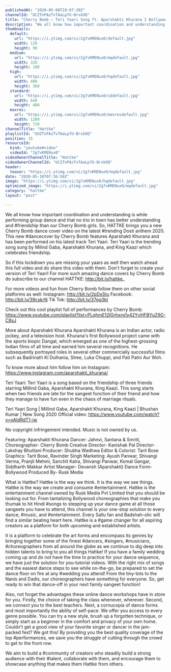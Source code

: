 ```yaml
---
publishedAt: "2020-05-08T19:07:39Z"
channelId: "UCZTnPAzTvTAaLp7U-BrskOQ"
title: "Cherry Bomb – Teri Yaari Song ft. Aparshakti Khurana I Bollywood Dance Choreography  | Hattke"
description: "We all know how important coordination and understanding is while performing group dance and that no trio in town has better understanding and #friendship than our Cherry Bomb girls. So, HATTKE brings you a new Cherry Bomb dance cover video on the latest #trending Dosti anthem 2020. This new #dancecover by Cherry Bomb features Aparshakti Khurana and has been performed on his latest track Teri Yaari. Teri Yaari is the trending song sung by Milind Gaba, Aparshakti Khurana, and King Kaazi which celebrates friendship. \n\nSo if this lockdown you are missing your yaars as well then watch ahead this full video and do share this video with them. Don't forget to create your version of Teri Yaari! For more such amazing dance covers by Cherry Bomb do subscribe to our channel HATTKE: http://bit.ly/hattke_\n\nFor more videos and fun from Cherry Bomb follow them on other social platforms as well:\nInstagram: http://bit.ly/2pDxStu\nFacebook: http://bit.ly/39cskrN\nTik Tok: http://bit.ly/37gg3kt\n\nCheck out this cool playlist full of performances by Cherry Bomb: https://www.youtube.com/playlist?list=PLqhmE12IGrhxrg1y42YvHFBYuZ9G-C8sJ\n\nMore about Aparshakti Khurana\nAparshakti Khurana is an Indian actor, radio jockey, and a television host. Khurana's first Bollywood project came with the sports biopic Dangal, which emerged as one of the highest-grossing Indian films of all time and earned him several recognitions. He subsequently portrayed roles in several other commercially successful films such as Badrinath Ki Dulhania, Stree, Luka Chuppi, and Pati Patni Aur Woh.\n\nTo know more about him follow him on Instagram: https://www.instagram.com/aparshakti_khurana/\n\nTeri Yaari: Teri Yaari is a song based on the friendship of three friends starring Millind Gaba, Aparshakti Khurana, King Kaazi. This song starts when two friends are late for the sangeet function of their friend and how they manage to have fun even in the chaos of marriage rituals.\n\nTeri Yaari Song | Millind Gaba, Aparshakti Khurana, King Kaazi | Bhushan Kumar | New Song 2020\nOfficial video: https://www.youtube.com/watch?v=oAIdRdT1-iw \n\nNo copyright infringement intended. Music is not owned by us. \n\nFeaturing: Aparshakti Khurana\nDancer: Jahnvi, Santana & Smriti,\nChoreographer- Cherry Bomb\nCreative Director- Kanishak Pal\nDirector- Lakshay Bhuttani\nProducer: Shubha Wadhwa\nEditor & Colorist: Tarit Bose\nGraphics: Tarit Bose, Ravinder Singh\nMarketing: Ayush Panwar, Shivangi Verma, Pranjli Mehmi, Sanchit Kalra, Shivangi Panwar, Komal Gangar, Siddharth Makkar\nArtist Manager- Devansh (Aparshakti)\nDance Form- Bollywood\nProduced By- Rusk Media\n\nWhat is Hattke? Hattke is the way we think. It is the way we see things. Hattke is the way we create and consume #entertainment. Hattke is the entertainment channel owned by Rusk Media Pvt Limited that you should be looking out for. From tantalizing Bollywood choreographies that make you thumak to hit Hindi #songs to stepping up your dance game at all those sangeets you have to attend, this channel is your one-stop solution to every dance, #music, and #entertainment. Every Sallu fan and Badshah-olic will find a similar beating heart here. Hattke is a #game changer for all aspiring creators as a platform for both upcoming and established artists. \n\nIt is a platform to celebrate the art forms and encompass its genres by bringing together some of the finest #dancers, #singers, #musicians, #choreographers from all around the globe as we continue to dig deep into hidden talents to bring to you all things Hattke! If you have a family wedding coming up and do not have the time to practice for your dance sequence, we have just the solution for you-tutorial videos. With the right mix of songs and the easiest dance steps to see while on-the-go, be prepared to set the dance floor on fire at any #wedding you attend! From the tiny-tots to the Nanis and Dadis, our choreographers have something for everyone. So, get ready to win that dance-off in your next family sangeet function!\n\nAlso, not forget the advantages these online dance workshops have in store for you. Firstly, the choice of taking the class whenever, wherever. Second, we connect you to the best teachers. Next, a cornucopia of dance forms and most importantly the ability of self-pace. We offer you access to every genre possible. You can try a new style, brush up a forgotten technique, or simply start as a beginner in the comfort and privacy of your own home. Couldn’t get a good view of your favorite singer or dancer in the jam-packed fest? We got this! By providing you the best quality coverage of the top #performances, we save you the struggle of cutting through the crowd to get to the front row.\n\nWe aim to build a #community of creators who steadily build a strong audience with their #talent, collaborate with them, and encourage them to showcase anything that makes them Hattke from others."
thumbnails:
  default:
    url: "https://i.ytimg.com/vi/2g7vKMENux0/default.jpg"
    width: 120
    height: 90
  medium:
    url: "https://i.ytimg.com/vi/2g7vKMENux0/mqdefault.jpg"
    width: 320
    height: 180
  high:
    url: "https://i.ytimg.com/vi/2g7vKMENux0/hqdefault.jpg"
    width: 480
    height: 360
  standard:
    url: "https://i.ytimg.com/vi/2g7vKMENux0/sddefault.jpg"
    width: 640
    height: 480
  maxres:
    url: "https://i.ytimg.com/vi/2g7vKMENux0/maxresdefault.jpg"
    width: 1280
    height: 720
channelTitle: "Hattke"
playlistId: "UUZTnPAzTvTAaLp7U-BrskOQ"
position: 35
resourceId:
  kind: "youtube#video"
  videoId: "2g7vKMENux0"
videoOwnerChannelTitle: "Hattke"
videoOwnerChannelId: "UCZTnPAzTvTAaLp7U-BrskOQ"
header:
  teaser: "https://i.ytimg.com/vi/2g7vKMENux0/mqdefault.jpg"
date: "2020-05-10T07:36:50Z"
image: "https://i.ytimg.com/vi/2g7vKMENux0/hqdefault.jpg"
optimized_image: "https://i.ytimg.com/vi/2g7vKMENux0/mqdefault.jpg"
category: "hattke"
layout: "post"

---
```

We all know how important coordination and understanding is while performing group dance and that no trio in town has better understanding and #friendship than our Cherry Bomb girls. So, HATTKE brings you a new Cherry Bomb dance cover video on the latest #trending Dosti anthem 2020. This new #dancecover by Cherry Bomb features Aparshakti Khurana and has been performed on his latest track Teri Yaari. Teri Yaari is the trending song sung by Milind Gaba, Aparshakti Khurana, and King Kaazi which celebrates friendship. 

So if this lockdown you are missing your yaars as well then watch ahead this full video and do share this video with them. Don't forget to create your version of Teri Yaari! For more such amazing dance covers by Cherry Bomb do subscribe to our channel HATTKE: http://bit.ly/hattke_

For more videos and fun from Cherry Bomb follow them on other social platforms as well:
Instagram: http://bit.ly/2pDxStu
Facebook: http://bit.ly/39cskrN
Tik Tok: http://bit.ly/37gg3kt

Check out this cool playlist full of performances by Cherry Bomb: https://www.youtube.com/playlist?list=PLqhmE12IGrhxrg1y42YvHFBYuZ9G-C8sJ

More about Aparshakti Khurana
Aparshakti Khurana is an Indian actor, radio jockey, and a television host. Khurana's first Bollywood project came with the sports biopic Dangal, which emerged as one of the highest-grossing Indian films of all time and earned him several recognitions. He subsequently portrayed roles in several other commercially successful films such as Badrinath Ki Dulhania, Stree, Luka Chuppi, and Pati Patni Aur Woh.

To know more about him follow him on Instagram: https://www.instagram.com/aparshakti_khurana/

Teri Yaari: Teri Yaari is a song based on the friendship of three friends starring Millind Gaba, Aparshakti Khurana, King Kaazi. This song starts when two friends are late for the sangeet function of their friend and how they manage to have fun even in the chaos of marriage rituals.

Teri Yaari Song | Millind Gaba, Aparshakti Khurana, King Kaazi | Bhushan Kumar | New Song 2020
Official video: https://www.youtube.com/watch?v=oAIdRdT1-iw 

No copyright infringement intended. Music is not owned by us. 

Featuring: Aparshakti Khurana
Dancer: Jahnvi, Santana & Smriti,
Choreographer- Cherry Bomb
Creative Director- Kanishak Pal
Director- Lakshay Bhuttani
Producer: Shubha Wadhwa
Editor & Colorist: Tarit Bose
Graphics: Tarit Bose, Ravinder Singh
Marketing: Ayush Panwar, Shivangi Verma, Pranjli Mehmi, Sanchit Kalra, Shivangi Panwar, Komal Gangar, Siddharth Makkar
Artist Manager- Devansh (Aparshakti)
Dance Form- Bollywood
Produced By- Rusk Media

What is Hattke? Hattke is the way we think. It is the way we see things. Hattke is the way we create and consume #entertainment. Hattke is the entertainment channel owned by Rusk Media Pvt Limited that you should be looking out for. From tantalizing Bollywood choreographies that make you thumak to hit Hindi #songs to stepping up your dance game at all those sangeets you have to attend, this channel is your one-stop solution to every dance, #music, and #entertainment. Every Sallu fan and Badshah-olic will find a similar beating heart here. Hattke is a #game changer for all aspiring creators as a platform for both upcoming and established artists. 

It is a platform to celebrate the art forms and encompass its genres by bringing together some of the finest #dancers, #singers, #musicians, #choreographers from all around the globe as we continue to dig deep into hidden talents to bring to you all things Hattke! If you have a family wedding coming up and do not have the time to practice for your dance sequence, we have just the solution for you-tutorial videos. With the right mix of songs and the easiest dance steps to see while on-the-go, be prepared to set the dance floor on fire at any #wedding you attend! From the tiny-tots to the Nanis and Dadis, our choreographers have something for everyone. So, get ready to win that dance-off in your next family sangeet function!

Also, not forget the advantages these online dance workshops have in store for you. Firstly, the choice of taking the class whenever, wherever. Second, we connect you to the best teachers. Next, a cornucopia of dance forms and most importantly the ability of self-pace. We offer you access to every genre possible. You can try a new style, brush up a forgotten technique, or simply start as a beginner in the comfort and privacy of your own home. Couldn’t get a good view of your favorite singer or dancer in the jam-packed fest? We got this! By providing you the best quality coverage of the top #performances, we save you the struggle of cutting through the crowd to get to the front row.

We aim to build a #community of creators who steadily build a strong audience with their #talent, collaborate with them, and encourage them to showcase anything that makes them Hattke from others.
